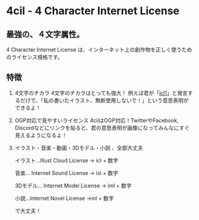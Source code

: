 # 4cil - 4 Character Internet License
## 最強の、４文字属性。
4 Character Internet License は、インターネット上の創作物を正しく使うためのライセンス規格です。

## 特徴
1. 4文字のチカラ
    4文字のチカラはとっても強大！ 例えば君が「[icl1](https://4cil.ga/icl1)」と発言するだけで、「私の書いたイラスト、無断使用しないで！」という意思表明ができるよ！
    
2. OGP対応で見やすいライセンス
    4cilはOGP対応！TwitterやFacebook, Discordなどにリンクを貼ると、君の意思表明が画像になってみんなにすぐ見えるようになるよ！
    
3. イラスト・音楽・動画・3Dモデル・小説 、全部大丈夫

     イラスト…Illust Cloud License → icl + 数字

     音楽... Internet Sound License → isl + 数字

     3Dモデル... Internet Model License → iml + 数字

     小説…Internet Novel License →inl + 数字

     で大丈夫！

